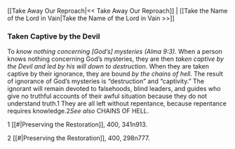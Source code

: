 [[Take Away Our Reproach|<< Take Away Our Reproach]]  |  [[Take the Name of the Lord in Vain|Take the Name of the Lord in Vain >>]]

### Taken Captive by the Devil
To *know nothing concerning [God’s] mysteries *(Alma 9:3)*.* When a person knows nothing concerning God’s mysteries, they are then *taken captive by the Devil and led by his will down to destruction*. When they are taken captive by their ignorance, they are bound *by the chains of hell*. The result of ignorance of God’s mysteries is “destruction” and “captivity.” The ignorant will remain devoted to falsehoods, blind leaders, and guides who give no truthful accounts of their awful situation because they do not understand truth.1 They are all left without repentance, because repentance requires knowledge.2*See also* CHAINS OF HELL.



1
[[#|Preserving the Restoration]], 400, 341n913.


2
[[#|Preserving the Restoration]], 400, 298n777.